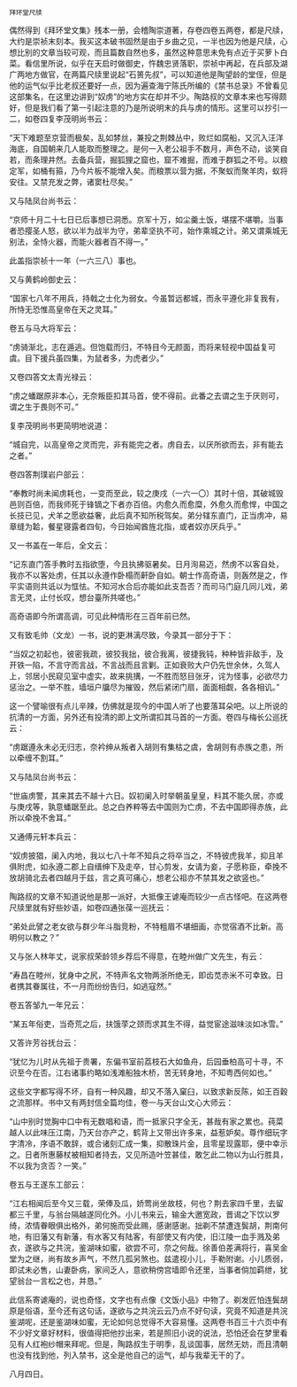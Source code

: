     拜环堂尺牍 

   偶然得到《拜环堂文集》残本一册，会稽陶崇道著，存卷四卷五两卷，都是尺牍，大约是崇祯末刻本。我买这本破书固然是由于乡曲之见，一半也因为他是尺牍，心想比别的文章当较可观，而且篇数自然也多，虽然这种意思未免有点近于买萝卜白菜。看信里所说，似乎在天启时做御史，忤魏忠贤落职，崇祯中再起，在兵部及湖广两地方做官，在两篇尺牍里说起“石篑先叔”，可以知道他是陶望龄的堂侄，但是他的运气似乎比老叔还要好一点，因为遍查海宁陈氏所编的《禁书总录》不曾看见这部集名，在这里边讲到“奴虏”的地方实在却并不少。陶路叔的文章本来也写得颇好，但是我们看了第一引起注意的乃是所说明末的兵与虏的情形。这里可以抄引一二，如卷四复李茂明尚书云：

   “天下难题至京营而极矣，乱如棼丝，兼投之荆棘丛中，败烂如腐船，又沉入汪洋海底，自国朝来几人能取而整理之。是何一入老公祖手不数月，声色不动，谈笑自若，而条理井然。去备兵营，掘狐狸之窟也，窟不难掘，而难于群狐之不号。以粮定军，如桶有箍，乃今片板不能增入矣。而粮票以营为据，不聚蚁而聚羊肉，蚁将安往。又禁充发之弊，诸窦杜尽矣。”

   又与陆凤台尚书云：

   “京师十月二十七日已后事想已洞悉。京军十万，如尘羹土饭，堪摆不堪嚼。当事者恐撄圣人怒，欲以半为战半为守，弟辈坚执不可，始作乘城之计。弟又谓乘城无别法，全恃火器，而能火器者百不得一。”

   此盖指崇祯十一年（一六三八）事也。

   又与黄鹤岭御史云：

   “国家七八年不用兵，持戟之士化为弱女。今虽暂远都城，而永平遵化非复我有，所恃无恐惟高皇帝在天之灵耳。”

   卷五与马大将军云：

   “虏骑渐北，志在遁逃。但饱载而归，不特目今无颜面，而将来轻视中国益复可虞。目下援兵虽四集，为鼠者多，为虎者少。”

   又卷四答文太青光禄云：

   “虏之蟠踞原非本心，无奈叛臣扣其马首，使不得前。此番之去谓之生于厌则可，谓之生于畏则不可。”

   复李茂明尚书更简明地说道：

   “城自完，以高皇帝之灵而完，非有能完之者。虏自去，以厌所欲而去，非有能去之者。”

   卷四答荆璞岩户部云：

   “奉教时尚未闻虏耗也，一变而至此，较之庚戌（一六一〇）其时十倍，其破城毁邑则百倍，而我师死于锋镝之下者亦百倍。内愈久而愈糜，外愈久而愈悍，中国之长技已见，犬羊之愿欲益奢，此后真不知所税驾矣。弟分辖东直门，正当虏冲，易章缝为韐，餐星寝露者四旬，今日始闻酋旌北指，或者奴亦厌兵乎。”

   又一书盖在一年后，全文云：

   “记东直门答手教时五指欲堕，今且执拂驱暑矣。日月洵易迈，然虏不以客自处，我亦不以客处虏，任其以永遵作卧榻而鼾卧自如。朝士作高奇语，则轰然是之，作平实语则共诋以为恇怯。不知河水合后亦能如此支吾否？而司马门庭几同儿戏，弟言无灵，止付长叹，想台臺所共嗟也。”

   高奇语即今所谓高调，可见此种情形在三百年前已然。

   又有致毛帅（文龙）一书，说的更淋漓尽致，今录其一部分于下：

   “当奴之初起也，彼密我疏，彼狡我拙，彼合我离，彼捷我钝，种种皆非敌手，及开铁一陷，不言守而言战，不言战而且言剿。正如衰败大户仍先世余休，久驾人上，邻居小民窥见室中虚实，故来挑搆，一不胜而怒目张牙，诧为怪事，必欲尽力惩治之。一举不胜，墙垣户牖尽为摧毁，然后紧闭门扇，面面相觑，各各相讥。”

   这一个譬喻很有点儿辛辣，仿佛就是现今的中国人听了也要落耳朵吧。以上所说的抗清的一方面，另外还有投清的即上文所谓扣其马首的一方面。卷四与梅长公巡抚云：

   “虏踞遵永未必无归志，奈衿绅从叛者入胡则有集枯之虞，舍胡则有赤族之患，所以牵缠不割耳。”

   又与陆凤台尚书云：

   “世庙虏警，其来其去不越十六日。奴初阑入时举朝虽皇皇，料其不能久居，亦或与庚戌等，孰意蟠踞至此。总之白养粹等去中国则为亡虏，不去中国即得赤族，此所以牵挽不舍耳。”

   又通傅元轩本兵云：

   “奴虏披猖，阑入内地，我以七八十年不知兵之将卒当之，不特彼虎我羊，抑且羊俱附虎，如永遵二郡上自缙绅下及走卒，甘心剪发，女请为妾，子愿称臣，牵挽不放胡骑北去者四越月于兹，言之真可痛心，想老公祖亦不禁其发之欲竖也。”

   陶路叔的文章不知道说他是那一派好，大抵像王谑庵而较少一点古怪吧。在这两卷尺牍里就有好些妙语，如卷四通张葆一巡抚云：

   “弟处此譬之老女欲与群少年斗脂竞粉，不特粗眉不堪细画，亦觉宿酒不比新。高明何以教之？”

   又与张人林年丈，说家叔荣龄领乡荐后不得意，在睦州做广文先生，有云：

   “寿昌在睦州，犹身中之尻，不特声名文物两浙所绝无，即齿苋赤米不可幸致。日者携其眷属往，不一月而纷纷告归，如逃寇然。”

   卷五答邹九一年兄云：

   “某五年俗吏，当奇荒之后，扶饿莩之颈而求其生不得，益觉宦途滋味淡如冰雪。”

   又答许芳谷抚台云：

   “犹忆为儿时从先祖于贵署，东偏书室前荔枝石大如鱼舟，后园垂柏高可十寻，不识至今在否。江右诸事约略如浅滩船独木桥，苦无转身地，不知粤西何如也。”

   这些文字都写得不坏，自有一种风趣，却又不落入窠臼，以致求新反陈，如王百穀之流那样。书中又有两封信全篇均佳，卷一与天台山文心大师云：

   “山中别时觉胸中口中有无数唱和语，而一抵家只字全无，甚哉有家之累也。莼菜越人以此味压江南，乃天台亦产之，鹤背上又带出许多来，益惹妒矣。尊作细玩字字清冷，序语不敢辞，或合诸刻汇成一集，抑散珠片金，且零星现露耶，便中幸示之。日者所惠藤杖被相知者持去，又见所造叶笠甚佳，敢乞此二物以为山行胜具，不以我为贪否？一笑。”

   卷五与王遂东工部云：

   “江右相闻后至今又三载，荣俸及瓜，娇莺尚坐故枝，何也？荆去家四千里，去留都三千里，与翁台隔越遂同化外。小儿书来云，输金大邀宽政，晋谒之下饮以罗绮，浓情眷眼俱出格外，弟何施而受此赐，感谢感谢。拙剃不禁遭连鬓胡，荆南何地，有旧藩又有新藩，有水客又有陆客，有部使又有内使，旧江陵一血手溅及弟衣，遂欲与之共浣，鉴湖味如蜜，欲尝不可，奈之何哉。徐善伯差满将行，喜吴金堂为之继，尚有故乡声气，不然几孤另煞也。兹遣视小儿，手勒附谢。小儿质弱，即试未必售，山妻卧病，家间乏人，意欲稍傍宫墙即令还里，当事者倘加羁绁，犹望翁台一言松之也，并恳。”

   此信系寄谑庵的，说也奇怪，文字也有点像《文饭小品》中物了。剃发匠怕连鬓胡原是俗语，至今还有这句话，遂欲与之共浣云云乃点不好句读，究竟不知道是共浣鉴湖呢，还是鉴湖味如蜜，无论如何总觉得不大容易懂。这两卷书百三十六页中有不少好文章好材料，很值得把他抄出来，若是照旧小说的说法，恐怕还会在梦里看见有人红袍纱帽来拜呢。但是，陶路叔生于明季，乱谈国事，居然无妨，而且清朝也没有找到他，列入禁书，这全是他自己的运气，却与我辈无干的了。

   八月四日。

